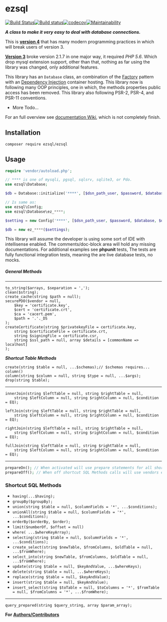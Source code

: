 # **ezsql**

[![Build Status](https://travis-ci.org/ezSQL/ezSQL.svg?branch=master)](https://travis-ci.org/ezSQL/ezSQL)[![Build status](https://ci.appveyor.com/api/projects/status/6s8oqnoxa2i5k04f?svg=true)](https://ci.appveyor.com/project/jv2222/ezsql)[![codecov](https://codecov.io/gh/ezSQL/ezSQL/branch/master/graph/badge.svg)](https://codecov.io/gh/ezSQL/ezSQL)[![Maintainability](https://api.codeclimate.com/v1/badges/0071eb99ab4f5ac5b1f2/maintainability)](https://codeclimate.com/github/ezSQL/ezSQL/maintainability)

***A class to make it very easy to deal with database connections.***

This is [__version 4__](https://github.com/ezSQL/ezSQL/tree/v4) that has many modern programming practices in which will break users of version 3.

[__Version 3__](https://github.com/ezSQL/ezSQL/tree/v3) broke version 2.1.7 in one major way, it required *PHP 5.6*. Which drop mysql extension support, other than that, nothing as far using the library was changed, only additional features.

This library has an `Database` class, an combination of the [Factory](https://en.wikipedia.org/wiki/Factory_method_pattern) pattern with an [Dependency Injection](https://en.wikipedia.org/wiki/Dependency_injection) container hosting. This library now is following many OOP principles, one in which, the methods properties public access has been removed. This library also following PSR-2, PSR-4, and PSR-11 conventions.

* More Todo...

For an full overview see [documentation Wiki](https://github.com/ezSQL/ezSQL/wiki/Documentation), which is not completely finish.

## Installation

    composer require ezsql/ezsql

## Usage

```php
require 'vendor/autoload.php';

// **** is one of mysqli, pgsql, sqlsrv, sqlite3, or Pdo.
use ezsql\Database;

$db = Database::initialize('****', [$dsn_path_user, $password, $database, $other_settings], $optional_tag);

// Is same as:
use ezsql\Config;
use ezsql\Database\ez_****;

$setting = new Config('****', [$dsn_path_user, $password, $database, $other_settings]);

$db = new ez_****($settings);
```

This library will assume the developer is using some sort of IDE with intellisense enabled. The comments/doc-block area will hold any missing documentations. For additional examples see __phpunit__ tests, The tests are fully functional integration tests, meaning the are live database tests, no mocks.

##### General Methods
---
    to_string($arrays, $separation = ',');
    clean($string);
    create_cache(string $path = null);
    securePDO($vendor = null,
        $key = 'certificate.key',
        $cert = 'certificate.crt',
        $ca = 'cacert.pem',
        $path = '.'._DS
    );
    createCertificate(string $privatekeyFile = certificate.key,
        string $certificateFile = certificate.crt,
        string $signingFile = certificate.csr,
        string $ssl_path = null, array $details = [commonName => localhost]
    );

___Shortcut Table Methods___

    create(string $table = null, ...$schemas);// $schemas requires... column()
    column(string $column = null, string $type = null, ...$args);
    drop(string $table);
---

    innerJoin(string $leftTable = null, string $rightTable = null,
        string $leftColumn = null, string $rightColumn = null, $condition = EQ);

    leftJoin(string $leftTable = null, string $rightTable = null,
        string $leftColumn = null, string $rightColumn = null, $condition = EQ);

    rightJoin(string $leftTable = null, string $rightTable = null,
        string $leftColumn = null, string $rightColumn = null, $condition = EQ);

    fullJoin(string $leftTable = null, string $rightTable = null,
        string $leftColumn = null, string $rightColumn = null, $condition = EQ);
---

```php
prepareOn(); // When activated will use prepare statements for all shortcut SQL Methods calls.
prepareOff(); // When off shortcut SQL Methods calls will use vendors escape routine instead. This is the default behavior.
```

### Shortcut SQL Methods

* `having(...$having);`
* `groupBy($groupBy);`
* `union(string $table = null, $columnFields = '*', ...$conditions);`
* `unionAll(string $table = null, $columnFields = '*', ...$conditions);`
* `orderBy($orderBy, $order);`
* `limit($numberOf, $offset = null)`
* `where( ...$whereKeyArray);`
* `selecting(string $table = null, $columnFields = '*', ...$conditions);`
* `create_select(string $newTable, $fromColumns, $oldTable = null, ...$fromWhere);`
* `select_into(string $newTable, $fromColumns, $oldTable = null, ...$fromWhere);`
* `update(string $table = null, $keyAndValue, ...$whereKeys);`
* `delete(string $table = null, ...$whereKeys);`
* `replace(string $table = null, $keyAndValue);`
* `insert(string $table = null, $keyAndValue);`
* `insert_select(string $toTable = null, $toColumns = '*', $fromTable = null, $fromColumns = '*', ...$fromWhere);`

---

    query_prepared(string $query_string, array $param_array);

**For** **[Authors/Contributors](https://github.com/ezSQL/ezSQL/blob/master/CONTRIBUTORS.md)**

